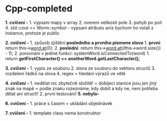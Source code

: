 # Cpp-completed

**1. cvičení -**
    1. vypsani mapy v array
    2. overeni velikosti pole
    3. pohyb po poli
    4. std::cout << Worm::symbol - vypsani atributu aniz bychom ho volali z instance, protoze je public
    
**2. cvičení -** 
    1. způsob zjištění **posledního a prvního písmene slova**
        1. **první**: return this->[word.at](http://word.at/)(0);
        2. **poslední**: return this->[word.at](http://word.at/)((this→word.size()) - 1);
    2. porovnání v jediné funkci: systemWord.isConnectedTo(word)
        1. return **getFirstCharacter() == anotherWord.getLastCharacter();**
        
**3. cvičení -** 
    1. vypis ze souboru
    2. slova ze souboru do vektoru structů
    3. rozdelení řádků na slova
    4. regex = hledání výrazů ve větě
    
**4. cvičení -**
    1. nedělat nic zbytečně složitě! = dobíjecí stanice jsou jen jiný znak na mapě = podle znaku rozeznáme, kdy dobít a kdy ne, není potřeba dělat ani struct!!
    2. první testování! 
**5. nebylo-**

**6. cvičení -** 
    1. práce s časem = ukládání objednávek
    
**7. cvičení -**
    1. template class nema konstruktor
